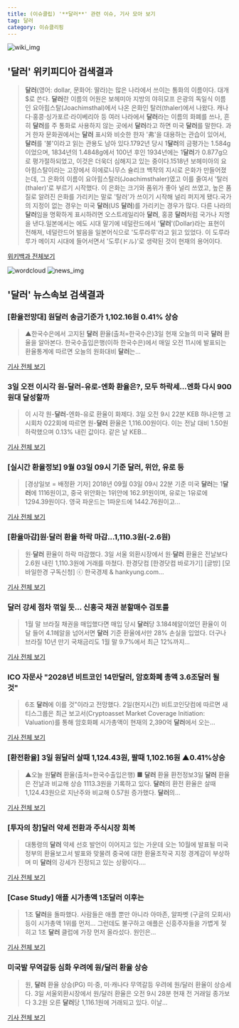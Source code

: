 ```yaml
---
title: (이슈클립) '**달러**' 관련 이슈, 기사 모아 보기
tag: 달러
category: 이슈클리핑
---
```

![wiki_img](https://user-images.githubusercontent.com/42597476/44503234-41136a80-a6d0-11e8-9071-6fc6418eafe4.png)
## **'**달러**'** 위키피디아 검색결과
>**달러**(영어: dollar, 문화어: 딸라)는 많은 나라에서 쓰이는 통화의 이름이다. 대개 $로 쓴다. **달러**란 이름의 어원은 보헤미아 지방의 야히모프 은광의 독일식 이름인 요아힘스탈(Joachimsthal)에서 나온 은화인 탈러(thaler)에서 나왔다. 캐나다·홍콩·싱가포르·라이베리아 등 여러 나라에서 **달러**라는 이름의 화폐를 쓰나, 흔히 **달러**를 주 통화로 사용하지 않는 곳에서 **달러**라고 하면 미국 **달러**를 말한다. 과거 한자 문화권에서는 **달러** 표시와 비슷한 한자 '弗'을 대용하는 관습이 있어서, **달러**를 '불'이라고 읽는 관용도 남아 있다.1792년 당시 1**달러**의 금평가는 1.584g이었으며, 1834년의 1.4848g에서 100년 후인 1934년에는 1**달러**가 0.877g으로 평가절하되었고, 이것은 더욱더 심해지고 있는 중이다.1518년 보헤미아의 요아힘스탈이라는 고장에서 히에로니무스 슐리크 백작의 지시로 은화가 만들어졌는데, 그 은화의 이름이 요아힘스탈러(Joachimsthaler)였고 이를 줄여서 '탈러(thaler)'로 부르기 시작했다. 이 은화는 크기와 품위가 좋아 널리 쓰였고, 높은 품질로 알려진 은화를 가리키는 말로 '탈러'가 쓰이기 시작해 널리 퍼지게 됐다.국가의 지정이 없는 경우는 미국 **달러**(US **달러**)를 가리키는 경우가 많다. 다른 나라의 **달러**임을 명확하게 표시하려면 오스트레일리아 **달러**, 홍콩 **달러**처럼 국가나 지명을 낸다.일본에서는 에도 시대 말기에 네덜란드에서 '**달러**'(Dollar)라는 표현이 전해져, 네덜란드어 발음을 일본어식으로 '도루라루'라고 읽고 있었다. 이 도루라루가 메이지 시대에 들어서면서 '도루(ドル)'로 생략된 것이 현재의 용어이다.

<a href="https://ko.wikipedia.org/wiki/달러" target="_blank">위키백과 전체보기</a>

![wordcloud](https://s3.ap-northeast-2.amazonaws.com/lyrics101-wordcloud/2018-09-04-1535995269.png)
![news_img](https://user-images.githubusercontent.com/42597476/44507050-1206f400-a6e4-11e8-8d98-7ffbfebb353f.png)
## **'**달러**'** 뉴스속보 검색결과
### [환율전망대] 원**달러** 송금기준가 1,102.16원 0.41% 상승

>▲한국수은에서 고지된 **달러** 환율(출처=한국수은)3일 현재 오늘의 미국 **달러** 환율을 알아본다. 한국수출입은행(이하 한국수은)에서 매일 오전 11시에 발표되는 환율통계에 따르면 오늘의 원화대비 **달러**는...

<a href="http://medicalreport.kr/news/view/50841" target="_blank">기사 전체 보기</a>

### 3일 오전 이시각 원-**달러**-유로-엔화 환율은?, 모두 하락세…엔화 다시 900원대 달성할까

>이 시각 원-**달러**-엔화-유로 환율이 화제다. 3일 오전 9시 22분 KEB 하나은행 고시회차 022회에 따르면 원-**달러** 환율은 1,116.00원이다.   이는 전날 대비 1.50원 하락했으며 0.13% 내린 값이다.   같은 날 KEB...

<a href="http://www.topstarnews.net/news/articleView.html?idxno=475539" target="_blank">기사 전체 보기</a>

### [실시간 환율정보] 9월 03일 09시 기준 **달러**, 위안, 유로 등

>[경상일보 = 배정환 기자] 2018년 09월 03일 09시 22분 기준 미국 **달러**는 1**달러**에 1116원이고, 중국 위안화는 1위안에 162.91원이며, 유로는 1유로에 1294.39원이다. 영국 파운드는 1파운드에 1442.76원이고...

<a href="http://www.ksilbo.co.kr/news/articleView.html?idxno=657231" target="_blank">기사 전체 보기</a>

### [환율마감]원·**달러** 환율 하락 마감…1,110.3원(-2.6원)

>원·**달러** 환율이 하락 마감했다. 3일 서울 외환시장에서 원·**달러** 환율은 전날보다 2.6원 내린 1,110.3원에 거래를 마쳤다. 한경닷컴 [한경닷컴 바로가기] [글방] [모바일한경 구독신청] ⓒ 한국경제 & hankyung.com...

<a href="http://news.hankyung.com/article/2018090354296" target="_blank">기사 전체 보기</a>

### **달러** 강세 점차 꺾일 듯… 신흥국 채권 분할매수 검토를

>1월 말 브라질 채권을 매입했다면 매입 당시 **달러**당 3.184헤알이었던 환율이 이달 들어 4.1헤알을 넘어서면 **달러** 기준 환율에서만 28% 손실을 입었다. 더구나 브라질 10년 만기 국채금리도 1월 말 9.7%에서 최근 12%까지...

<a href="http://www.hankookilbo.com/v/d1632f0a97f145018a630551129f3ea5" target="_blank">기사 전체 보기</a>

### ICO 자문사 "2028년 비트코인 14만**달러**, 암호화폐 총액 3.6조**달러** 될 것"

>6조 **달러**에 이를 것"이라고 전망했다. 2일(현지시간) 비트코인닷컴에 따르면 새티스그룹은 최근 보고서(Cryptoasset Market Coverage Initiation: Valuation)를 통해 암호화폐 시가총액이 현재의 2,390억 **달러**에서 오는...

<a href="http://coinreaders.com/sub_read.html?uid=2072&section=sc2" target="_blank">기사 전체 보기</a>

### [환전환율] 3일 원**달러** 살때 1,124.43원, 팔때 1,102.16원 ▲0.41%상승

>▲오늘 원**달러** 환율(출처=한국수출입은행) ■ **달러** 환율 환전정보3일 **달러** 환율은 전날과 비교해 상승 1113.3원을 기록하고 있다. **달러**의 환전 환율은 살때 1,124.43원으로 지난주와 비교해 0.57원 증가했다. **달러**의...

<a href="http://famtimes.co.kr/news/view/56628" target="_blank">기사 전체 보기</a>

### [투자의 창]**달러** 약세 전환과 주식시장 회복

>대통령의 **달러** 약세 선호 발언이 이어지고 있는 가운데 오는 10월에 발표될 미국 정부의 환율보고서 발표와 맞물려 중국에 대한 환율조작국 지정 경계감이 부상하며 미 **달러**의 강세가 진정되고 있는 상황이다....

<a href="http://www.sedaily.com/NewsView/1S4HTBYYRW" target="_blank">기사 전체 보기</a>

### [Case Study] 애플 시가총액 1조**달러** 이후는

>1조 **달러**을 돌파했다. 사람들은 애플 뿐만 아니라 아마존, 알파벳 (구글의 모회사) 등이 시가총액 1위를 먼저... 그런데도 불구하고 애플은 신흥주자들을 가볍게 젖히고 1조 **달러** 클럽에 가장 먼저 올라섰다. 원인은...

<a href="http://mirakle.mk.co.kr/view.php?year=2018&no=554898" target="_blank">기사 전체 보기</a>

### 미국발 무역갈등 심화 우려에 원/달러 환율 상승

>원, **달러** 환율 상승(PG) 미·중, 미·캐나다 무역갈등 우려에 원/달러 환율이 상승세다. 3일 서울외환시장에서 원/달러 환율은 오전 9시 28분 현재 전 거래일 종가보다 3.2원 오른 **달러**당 1,116.1원에 거래되고 있다. 이날...

<a href="http://app.yonhapnews.co.kr/YNA/Basic/SNS/r.aspx?c=AKR20180903035300002&did=1195m" target="_blank">기사 전체 보기</a>


